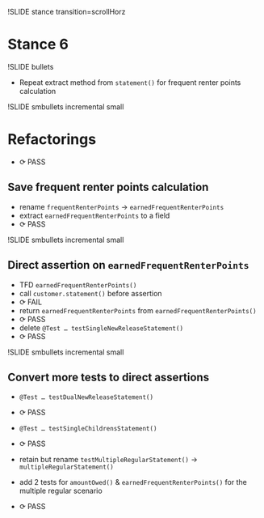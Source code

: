 !SLIDE stance transition=scrollHorz
# Stance 6

!SLIDE bullets

* Repeat extract method from `statement()` for frequent renter
  points calculation

!SLIDE smbullets incremental small

Refactorings
============
* <span class="PASS">⟳ PASS</span>

Save frequent renter points calculation
---------------------------------------
* rename `frequentRenterPoints` → `earnedFrequentRenterPoints`
* extract `earnedFrequentRenterPoints` to a field
* <span class="PASS">⟳ PASS</span>

!SLIDE smbullets incremental small

Direct assertion on `earnedFrequentRenterPoints`
------------------------------------------------
* TFD `earnedFrequentRenterPoints()`
* call `customer.statement()` before assertion
* <span class="FAIL">⟳ FAIL</span>
* return `earnedFrequentRenterPoints` from `earnedFrequentRenterPoints()`
* <span class="PASS">⟳ PASS</span>
* delete `@Test … testSingleNewReleaseStatement()`
* <span class="PASS">⟳ PASS</span>

!SLIDE smbullets incremental small

Convert more tests to direct assertions
---------------------------------------
* `@Test … testDualNewReleaseStatement()`
* <span class="PASS">⟳ PASS</span>
* `@Test … testSingleChildrensStatement()`
* <span class="PASS">⟳ PASS</span>

* retain but rename `testMultipleRegularStatement()` → `multipleRegularStatement()`
* add 2 tests for `amountOwed()` & `earnedFrequentRenterPoints()` for the multiple regular scenario
* <span class="PASS">⟳ PASS</span>
